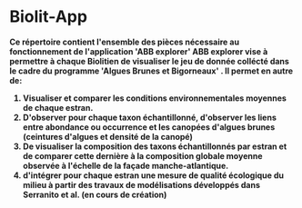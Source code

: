 # Biolit-App

<B> Ce répertoire contient l'ensemble des pièces nécessaire au fonctionnement de l'application 'ABB explorer' <B>
ABB explorer vise à permettre à chaque Biolitien de visualiser le jeu de donnée collécté dans le cadre du programme 'Algues Brunes et Bigorneaux' .
Il permet en autre de:
1) Visualiser et comparer les conditions environnementales moyennes de chaque estran.
2) D'observer pour chaque taxon échantillonné, d'observer les liens entre abondance ou occurrence et les canopées d'algues brunes (ceintures d'algues et densité de la canopé)
3) De visualiser la composition des taxons échantillonnés par estran et de comparer cette dernière à la composition globale moyenne observée à l'échelle de la façade manche-atlantique.
4) d'intégrer pour chaque estran une mesure de qualité écologique du milieu à partir des travaux de modélisations développés dans Serranito et al.   (en cours de création)
